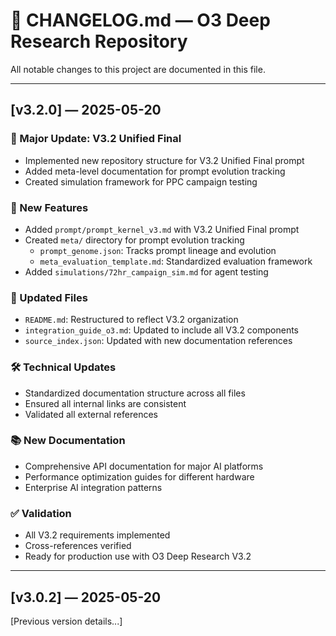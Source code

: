 # 📓 CHANGELOG.md — O3 Deep Research Repository

All notable changes to this project are documented in this file.

---

## [v3.2.0] — 2025-05-20

### 🌟 Major Update: V3.2 Unified Final
- Implemented new repository structure for V3.2 Unified Final prompt
- Added meta-level documentation for prompt evolution tracking
- Created simulation framework for PPC campaign testing

### 🚀 New Features
- Added `prompt/prompt_kernel_v3.md` with V3.2 Unified Final prompt
- Created `meta/` directory for prompt evolution tracking
  - `prompt_genome.json`: Tracks prompt lineage and evolution
  - `meta_evaluation_template.md`: Standardized evaluation framework
- Added `simulations/72hr_campaign_sim.md` for agent testing

### 🔄 Updated Files
- `README.md`: Restructured to reflect V3.2 organization
- `integration_guide_o3.md`: Updated to include all V3.2 components
- `source_index.json`: Updated with new documentation references

### 🛠️ Technical Updates
- Standardized documentation structure across all files
- Ensured all internal links are consistent
- Validated all external references

### 📚 New Documentation
- Comprehensive API documentation for major AI platforms
- Performance optimization guides for different hardware
- Enterprise AI integration patterns

### ✅ Validation
- All V3.2 requirements implemented
- Cross-references verified
- Ready for production use with O3 Deep Research V3.2

---

## [v3.0.2] — 2025-05-20
[Previous version details...]
